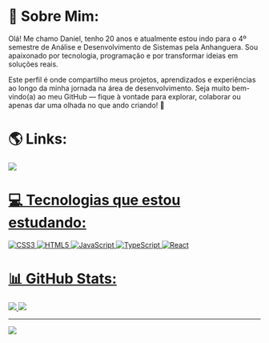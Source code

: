 # 💫 Sobre Mim:
Olá! Me chamo Daniel, tenho 20 anos e atualmente estou indo para o 4º semestre de Análise e Desenvolvimento de Sistemas pela Anhanguera. Sou apaixonado por tecnologia, programação e por transformar ideias em soluções reais.

Este perfil é onde compartilho meus projetos, aprendizados e experiências ao longo da minha jornada na área de desenvolvimento. Seja muito bem-vindo(a) ao meu GitHub — fique à vontade para explorar, colaborar ou apenas dar uma olhada no que ando criando! 🚀<br/>
# 🌎 Links:
<div>
    <a href="https://www.linkedin.com/in/daniel-pereira-d-8a018a2a6/" target="_blank"><img src="https://img.shields.io/badge/-Linkedin-0077B5?style=for-the-badge&logo=linkedin&logoColor=white"</a>
</div>



# 💻 Tecnologias que estou estudando:
![CSS3](https://img.shields.io/badge/css3-%231572B6.svg?style=for-the-badge&logo=css3&logoColor=white) ![HTML5](https://img.shields.io/badge/html5-%23E34F26.svg?style=for-the-badge&logo=html5&logoColor=white) ![JavaScript](https://img.shields.io/badge/javascript-%23323330.svg?style=for-the-badge&logo=javascript&logoColor=%23F7DF1E) ![TypeScript](https://img.shields.io/badge/typescript-%23007ACC.svg?style=for-the-badge&logo=typescript&logoColor=white) ![React](https://img.shields.io/badge/react-%2320232a.svg?style=for-the-badge&logo=react&logoColor=%2361DAFB)
# 📊 GitHub Stats:
 
![](https://github-readme-stats.vercel.app/api?username=danisantoz&theme=blue_navy&hide_border=false&include_all_commits=false&count_private=false)
![](https://github-readme-stats.vercel.app/api/top-langs/?username=danisantoz&theme=blue_navy&hide_border=false&include_all_commits=false&count_private=false&layout=compact)

---
[![](https://visitcount.itsvg.in/api?id=danisantoz&icon=0&color=0)](https://visitcount.itsvg.in)

<!-- Proudly created with GPRM ( https://gprm.itsvg.in ) -->
